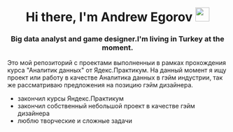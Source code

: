 <h1 align="center">Hi there, I'm Andrew Egorov 
<img src="https://github.com/blackcater/blackcater/raw/main/images/Hi.gif" height="32"/></h1>
<h3 align="center">Big data analyst and game designer.I'm living in Turkey at the moment.</h3>

Это мой репозиторий с проектами выполненныи в рамках прохождения курса "Аналитик данных" от Ядекс.Практикум.
На данный момент я ищу проект или работу в качестве Аналитика данных в гэйм индустрии, так же рассматриваю предложения на позицию гэйм дизайнера.
 - закончил курсы Яндекс.Практикум
 - закончил собственный небольшой проект в качестве гэйм дизайнера
 - люблю творческие и сложные задачи
